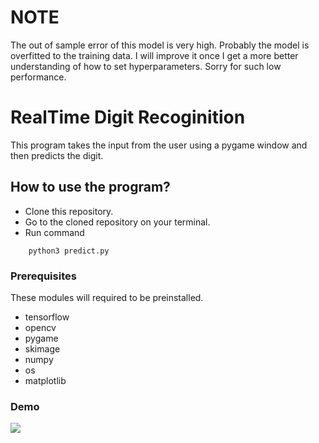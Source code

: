 # NOTE
The out of sample error of this model is very high. Probably the model is overfitted to the training data. I will improve it once I get a more better understanding of how to set hyperparameters. Sorry for such low performance.

# RealTime Digit Recoginition
This program takes the input from the user using a pygame window and then predicts the digit.

## How to use the program? 
* Clone this repository.
* Go to the cloned repository on your terminal.
* Run command 
```
	python3 predict.py
```

### Prerequisites
These modules will required to be preinstalled.
* tensorflow
* opencv
* pygame
* skimage
* numpy 
* os
* matplotlib

### Demo 
![](video_demo.gif)
